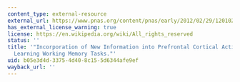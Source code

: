 ```yaml
---
content_type: external-resource
external_url: https://www.pnas.org/content/pnas/early/2012/02/29/1201022109.full.pdf
has_external_license_warning: true
license: https://en.wikipedia.org/wiki/All_rights_reserved
status: ''
title: '"Incorporation of New Information into Prefrontal Cortical Activity after
  Learning Working Memory Tasks."'
uid: b05e3d4d-3375-4d40-8c15-5d6344afe9ef
wayback_url: ''
---
```

